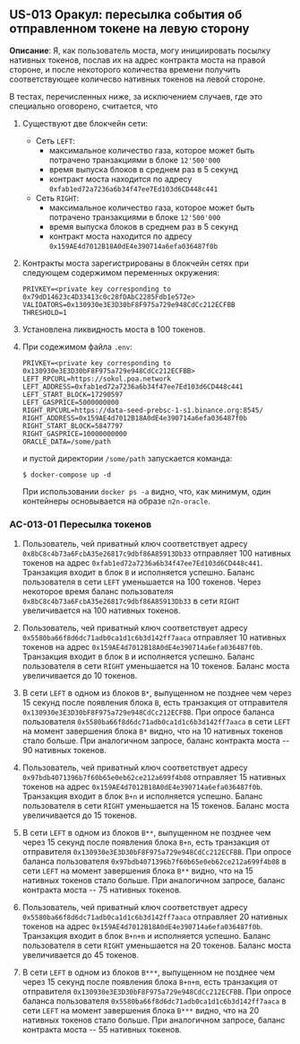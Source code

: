 ## US-013 Оракул: пересылка события об отправленном токене на левую сторону

**Описание**: Я, как пользователь моста, могу инициировать посылку нативных токенов, послав их на адрес контракта моста на правой стороне, и после некоторого количества времени получить соответствующее количесво нативных токенов на левой стороне.

В тестах, перечисленных ниже, за исключением случаев, где это специально оговорено, считается, что 

1. Существуют две блокчейн сети:
    * Сеть `LEFT`:
      - максимальное количество газа, которое может быть потрачено транзакциями  в блоке `12'500'000`
      - время выпуска блоков в среднем раз в 5 секунд
      - контракт моста находится по адресу `0xfab1ed72a7236a6b34f47ee7Ed103d6CD448c441`
    * Сеть `RIGHT`:
      - максимальное количество газа, которое может быть потрачено транзакциями  в блоке `12'500'000`
      - время выпуска блоков в среднем раз в 5 секунд
      - контракт моста находится по адресу `0x159AE4d7012B18A0dE4e390714a6efa036487f0b`

2. Контракты моста зарегистрированы в блокчейн сетях при следующем содержимом переменных окружения:

    ```
    PRIVKEY=<private key corresponding to 0x79dD14623c4D33413c0c28fDAbC2285Fdb1e572e>
    VALIDATORS=0x130930e3E3D30bF8F975a729e948CdCc212ECFBB
    THRESHOLD=1
    ```

3. Установлена ликвидность моста в 100 токенов.


4. При содежимом файла `.env`:

    ```
	PRIVKEY=<private key corresponding to 0x130930e3E3D30bF8F975a729e948CdCc212ECFBB>
	LEFT_RPCURL=https://sokol.poa.network
	LEFT_ADDRESS=0xfab1ed72a7236a6b34f47ee7Ed103d6CD448c441
	LEFT_START_BLOCK=17290597
	LEFT_GASPRICE=5000000000
	RIGHT_RPCURL=https://data-seed-prebsc-1-s1.binance.org:8545/
	RIGHT_ADDRESS=0x159AE4d7012B18A0dE4e390714a6efa036487f0b
	RIGHT_START_BLOCK=5847797
	RIGHT_GASPRICE=10000000000
	ORACLE_DATA=/some/path
    ```
   и пустой директории `/some/path` запускается команда:

    ```
    $ docker-compose up -d
    ```

   При использовании `docker ps -a` видно, что, как минимум, один  контейнеры основывается на образе `n2n-oracle`.

### AC-013-01 Пересылка токенов

1. Пользователь, чей приватный ключ соответствует адресу `0x8bC8c4b73a6FcbA35e26817c9dbf86A85913Db33` отправляет 100 нативных токенов на адрес `0xfab1ed72a7236a6b34f47ee7Ed103d6CD448c441`. Транзакция входит в блок `B` и исполняется успешно. Баланс пользователя в сети `LEFT` уменьшается на 100 токенов. Через некоторое время баланс пользователя `0x8bC8c4b73a6FcbA35e26817c9dbf86A85913Db33` в сети `RIGHT` увеличивается на 100 нативных токенов.

2. Пользователь, чей приватный ключ соответствует адресу `0x5580ba66f8d6dc71adb0ca1d1c6b3d142ff7aaca` отправляет 10 нативных токенов на адрес `0x159AE4d7012B18A0dE4e390714a6efa036487f0b`. Транзакция входит в блок `B` и исполняется успешно. Баланс пользователя в сети `RIGHT` уменьшается на 10 токенов. Баланс моста увеличивается до 10 токенов.

3. В сети `LEFT` в одном из блоков `B*`, выпущенном не позднее чем через 15 секунд после появления блока `B`, есть транзакция от отправителя `0x130930e3E3D30bF8F975a729e948CdCc212ECFBB`. При опросе баланса пользователя `0x5580ba66f8d6dc71adb0ca1d1c6b3d142ff7aaca` в сети `LEFT` на момент завершения блока `B*` видно, что на 10 нативных токенов стало больше. При аналогичном запросе, баланс контракта моста -- 90 нативных токенов.

4. Пользователь, чей приватный ключ соответствует адресу `0x97bdb4071396b7f60b65e0eb62ce212a699f4b08` отправляет 15 нативных токенов на адрес `0x159AE4d7012B18A0dE4e390714a6efa036487f0b`. Транзакция входит в блок `B+n` и исполняется успешно. Баланс пользователя в сети `RIGHT` уменьшается на 15 токенов. Баланс моста увеличивается до 15 токенов.

5. В сети `LEFT` в одном из блоков `B**`, выпущенном не позднее чем через 15 секунд после появления блока `B+n`, есть транзакция от отправителя `0x130930e3E3D30bF8F975a729e948CdCc212ECFBB`. При опросе баланса пользователя `0x97bdb4071396b7f60b65e0eb62ce212a699f4b08` в сети `LEFT` на момент завершения блока `B**` видно, что на 15 нативных токенов стало больше. При аналогичном запросе, баланс контракта моста -- 75 нативных токенов.

6. Пользователь, чей приватный ключ соответствует адресу `0x5580ba66f8d6dc71adb0ca1d1c6b3d142ff7aaca` отправляет 20 нативных токенов на адрес `0x159AE4d7012B18A0dE4e390714a6efa036487f0b`. Транзакция входит в блок `B+n+m` и исполняется успешно. Баланс пользователя в сети `RIGHT` уменьшается на 20 токенов. Баланс моста увеличивается до 45 токенов.

7. В сети `LEFT` в одном из блоков `B***`, выпущенном не позднее чем через 15 секунд после появления блока `B+n+m`, есть транзакция от отправителя `0x130930e3E3D30bF8F975a729e948CdCc212ECFBB`. При опросе баланса пользователя `0x5580ba66f8d6dc71adb0ca1d1c6b3d142ff7aaca` в сети `LEFT` на момент завершения блока `B***` видно, что на 20 нативных токенов стало больше. При аналогичном запросе, баланс контракта моста -- 55 нативных токенов.
